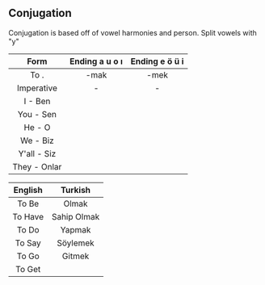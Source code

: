 ## Conjugation
Conjugation is based off of vowel harmonies and person.
Split vowels with "y"

| Form       | Ending a u o ı | Ending e ö ü i |
|:----------:|:--------------:|:--------------:|
|To .        | -mak           | -mek           |
|Imperative  | -              | -              |
|I - Ben     |                |                |
|You - Sen   |                |                |
|He - O      |                |                |
|We - Biz    |                |                |
|Y'all - Siz |                |                |
|They - Onlar|                |                |


|English |Turkish|
|:------:|:--------:|
|To Be|Olmak|
|To Have|Sahip Olmak|
|To Do|Yapmak|
|To Say|Söylemek|
|To Go|Gitmek|
|To Get||
